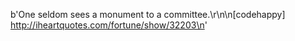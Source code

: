 b'One seldom sees a monument to a committee.\r\n\n[codehappy] http://iheartquotes.com/fortune/show/32203\n'